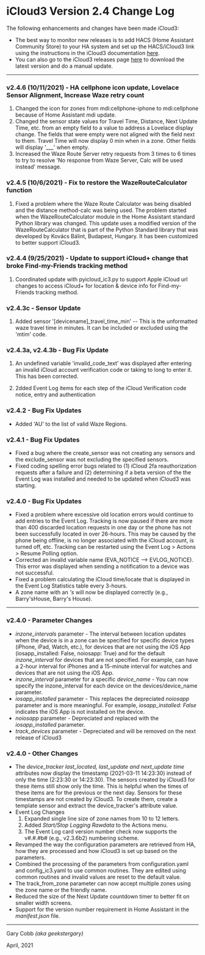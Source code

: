 # iCloud3 Version 2.4 Change Log

The following enhancements and changes have been made iCloud3:

* The best way to monitor new releases is to add HACS (Home Assistant Community Store) to your HA system and set up the HACS/iCloud3 link using the instructions in the iCloud3 documentation [here](https://gcobb321.github.io/icloud3/#/chapters/3.3-hacs). 
* You can also go to the iCloud3 releases page [here](https://github.com/gcobb321/icloud3/releases) to download the latest version and do a manual update.

------

### v2.4.6 (10/11/2021) - HA cellphone icon update, Lovelace Sensor Alignment, Increase Waze retry count

1. Changed the icon for zones from mdi:cellphone-iphone to mdi:cellphone because of Home Assistant mdi update.
2. Changed the sensor state values for Travel Time, Distance, Next Update Time, etc. from an empty field to a value to address a Lovelace display change. The fields that were empty were not aligned with the field next to them. Travel Time will now display 0 min when in a zone. Other fields will display '___' when empty.
3. Increased the Waze Route Server retry requests from 3 times to 6 times to try to resolve 'No response from Waze Server, Calc will be used instead' message. 



### v2.4.5 (10/6/2021) - Fix to restore the WazeRouteCalculator function

1. Fixed a problem where the Waze Route Calculator was being disabled and the distance method-calc was being used. The problem started when the WazeRouteCalculator module in the Home Assistant standard Python library was changed. This update uses a modified version of the WazeRouteCalculator that is part of the Python Standard library that was developed by Kovács Bálint, Budapest, Hungary. It has been customized to better support iCloud3.

### v2.4.4 (9/25/2021) - Update to support iCloud+ change that broke Find-my-Friends tracking method

1. Coordinated update with pyicloud_ic3.py to support Apple iCloud url changes to access iCloud+ for location & device info for Find-my-Friends tracking method.

### v2.4.3c - Sensor Update 

1. Added sensor '[devicename]_travel_time_min' -- This is the unformatted waze travel time in minutes. It can be included or excluded using the 'mtim' code.

### v2.4.3a, v2.4.3b - Bug Fix Update 

1. An undefined variable 'invalid_code_text' was displayed after entering an invalid iCloud account verification code or taking to long to enter it. This has been corrected.

1. 2dded Event Log items for each step of the iCloud Verification code notice, entry and authentication 

### v2.4.2 - Bug Fix Updates 

- Added 'AU' to the list of valid Waze Regions.

### v2.4.1 - Bug Fix Updates 

- Fixed a bug where the create_sensor was not creating any sensors and the exclude_sensor was not excluding the specified sensors.
- Fixed coding spelling error bugs related to (1) iCloud 2fa reauthorization requests after a failure and (2) determining if a beta version of the the Event Log was installed and needed to be updated when iCloud3 was starting.

### v2.4.0 - Bug Fix Updates 

- Fixed a problem where excessive old location errors would continue to add entries to the Event Log. Tracking is now paused if there are more than 400 discarded location requests in one day or the phone has not been successfully located in over 26-hours. This may be caused by the phone being offline, is no longer associated with the iCloud account, is turned off, etc. Tracking can be restarted using the Event Log > Actions > Resume Polling option.
- Corrected an invalid variable name (EVA_NOTICE --> EVLOG_NOTICE). This error was displayed when sending a notification to a device was not successful.
- Fixed a problem calculating the iCloud time/locate that is displayed in the Event Log Statistics table every 3-hours.
- A zone name with an *'s* will now be displayed correctly (e.g., Barry'sHouse, Barry's House). 

------

### v2.4.0 - Parameter Changes 

- *inzone_intervals* parameter - The interval between location updates when the device is in a zone can be specified for specific device types (iPhone, iPad, Watch, etc.), for devices that are not using the iOS App (iosapp_installed: False, noiosapp: True) and for the default *inzone_interval* for devices that are not specified. For example, can have a 2-hour interval for iPhones and a 15-minute interval for watches and devices that are not using the iOS App.   
- *inzone_interval* parameter for a specific *device_name* - You can now specify the inzone_interval for each device on the devices/device_name parameter.
- *iosapp_installed* parameter - This replaces the depreciated *noiosapp* parameter and is more meaningful. 
  For example, *iosapp_installed: False* indicates the iOS App is not installed on the device.
- *noiosapp* parameter - Depreciated and replaced with the *iosapp_installed* parameter.
- *track_devices* parameter -  Depreciated and will be removed on the next release of iCloud3

### v2.4.0 - Other Changes 

- The *device_tracker last_located, last_update and next_update time* attributes now display the timestamp (2021-03-11 14:23:30) instead of only the time (2:23:30 or 14:23:30). The sensors created by iCloud3 for these items still show only the time. This is helpful when the times of these items are for the previous or the next day. Sensors for these timestamps are not created by iCloud3. To create them, create a template sensor and extract the device_tracker's attribute value.
- Event Log Changes
  1. Expanded single line size of zone names from 10 to 12 letters.
  2. Added *Start/Stop Logging Rawdata* to the Actions menu.
  3. The Event Log card version number check now supports the v#.#.#b# (e.g., v2.3.6b2) numbering scheme.
- Revamped the way the configuration parameters are retrieved from HA, how they are processed and how iCloud3 is set up based on the parameters.
- Combined the processing of the parameters from configuration.yaml and config_ic3.yaml to use common routines. They are edited using common routines and invalid values are reset to the default value.
- The track_from_zone parameter can now accept multiple zones using the zone name or the friendly name.
- Reduced the size of the Next Update countdown timer to better fit on smaller width screens.
- Support for the version number requirement in Home Assistant in the *manifest.json* file.

------

Gary Cobb *(aka geekstergary)*

April, 2021

